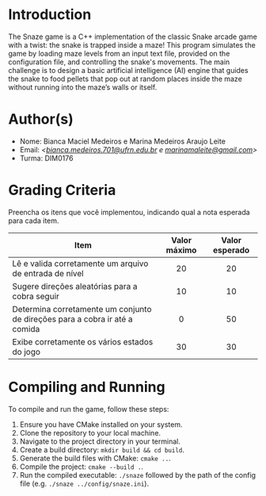 # Introduction

The Snaze game is a C++ implementation of the classic Snake arcade game with a twist: the snake is trapped inside a maze! This program simulates the game by loading maze levels from an input text file, provided on the configuration file, and controlling the snake's movements. The main challenge is to design a basic artificial intelligence (AI) engine that guides the snake to food pellets that pop out at random places inside the maze without running into the maze’s walls or itself.

# Author(s)

- Nome: Bianca Maciel Medeiros e Marina Medeiros Araujo Leite
- Email: *<bianca.medeiros.701@ufrn.edu.br e marinamaleite@gmail.com>*
- Turma: DIM0176

# Grading Criteria

Preencha os itens que você implementou, indicando qual a nota esperada para cada item.

| Item                                                                         | Valor máximo | Valor esperado |
| ---------------------------------------------------------------------------- | :----------: | :------------: |
| Lê e valida corretamente um arquivo de entrada de nível                      |      20      |       20       |
| Sugere direções aleatórias para a cobra seguir                               |      10      |       10       |
| Determina corretamente um conjunto de direções para a cobra ir até a comida  |       0      |       50       |
| Exibe corretamente os vários estados do jogo                                 |      30      |       30       |


# Compiling and Running

To compile and run the game, follow these steps:

1. Ensure you have CMake installed on your system.
2. Clone the repository to your local machine.
3. Navigate to the project directory in your terminal.
5. Create a build directory: `mkdir build && cd build`.
6. Generate the build files with CMake: `cmake ..`.
7. Compile the project: `cmake --build .`.
8. Run the compiled executable: `./snaze` followed by the path of the config file (e.g. `./snaze ../config/snaze.ini`).
